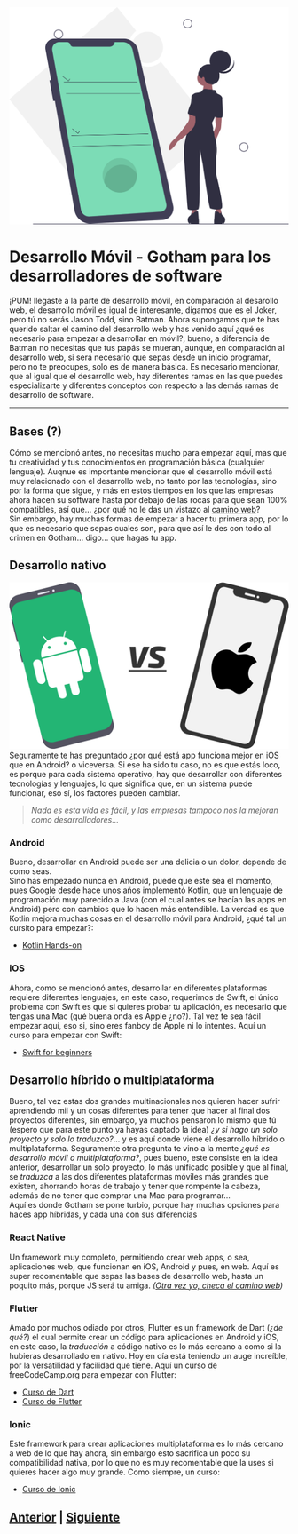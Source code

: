 ![Mobile](/Talleres/que-quiero-programar/mobileDevelopment.jpg)
# Desarrollo Móvil - Gotham para los desarrolladores de software

¡PUM! llegaste a la parte de desarrollo móvil, en comparación al desarollo web, el desarrollo móvil es igual de interesante, digamos que es el Joker, pero tú no serás Jason Todd, sino Batman. Ahora supongamos que te has querido saltar el camino del desarrollo web y has venido aquí ¿qué es necesario para empezar a desarrollar en móvil?, bueno, a diferencia de Batman no necesitas que tus papás se mueran, aunque, en comparación al desarrollo web, si será necesario que sepas desde un inicio programar, pero no te preocupes, solo es de manera básica. Es necesario mencionar, que al igual que el desarrollo web, hay diferentes ramas en las que puedes especializarte y diferentes conceptos con respecto a las demás ramas de desarrollo de software.

***

## Bases (?)
Cómo se mencionó antes, no necesitas mucho para empezar aquí, mas que tu creatividad y tus conocimientos en programación básica (cualquier lenguaje). Auqnue es importante mencionar que el desarrollo móvil está muy relacionado con el desarrollo web, no tanto por las tecnologías, sino por la forma que sigue, y más en estos tiempos en los que las empresas ahora hacen su software hasta por debajo de las rocas para que sean 100% compatibles, así que... ¿por qué no le das un vistazo al [camino web](/web.md)?
<br>
Sin embargo, hay muchas formas de empezar a hacer tu primera app, por lo que es necesario que sepas cuales son, para que así le des con todo al crimen en Gotham... digo... que hagas tu app.

## Desarrollo nativo
![Mobile](/Talleres/que-quiero-programar/native.jpg)
Seguramente te has preguntado ¿por qué está app funciona mejor en iOS que en Android? o viceversa. Si ese ha sido tu caso, no es que estás loco, es porque para cada sistema operativo, hay que desarrollar con diferentes tecnologías y lenguajes, lo que significa que, en un sistema puede funcionar, eso sí, los factores pueden cambiar.
> _Nada es esta vida es fácil, y las empresas tampoco nos la mejoran como desarrolladores..._

### Android
Bueno, desarrollar en Android puede ser una delicia o un dolor, depende de como seas.
<br>
Sino has empezado nunca en Android, puede que este sea el momento, pues Google desde hace unos años implementó Kotlin, que un lenguaje de programación muy parecido a Java (con el cual antes se hacían las apps en Android) pero con cambios que lo hacen más entendible.
La verdad es que Kotlin mejora muchas cosas en el desarrollo móvil para Android, ¿qué tal un cursito para empezar?:

* [Kotlin Hands-on](https://play.kotlinlang.org/koans/overview)

### iOS
Ahora, como se mencionó antes, desarrollar en diferentes plataformas requiere diferentes lenguajes, en este caso, requerimos de Swift, el único problema con Swift es que si quieres probar tu aplicación, es necesario que tengas una Mac (qué buena onda es Apple ¿no?). Tal vez te sea fácil empezar aquí, eso si, sino eres fanboy de Apple ni lo intentes.
Aquí un curso para empezar con Swift:

* [Swift for beginners](https://medium.com/swift2go/introduction-to-swift-eff22d99ccc5)

## Desarrollo híbrido o multiplataforma
Bueno, tal vez estas dos grandes multinacionales nos quieren hacer sufrir aprendiendo mil y un cosas diferentes para tener que hacer al final dos proyectos diferentes, sin embargo, ya muchos pensaron lo mismo que tú (espero que para este punto ya hayas captado la idea) _¿y si hago un solo proyecto y solo lo traduzco?_...
y es aquí donde viene el desarrollo híbrido o multiplataforma. Seguramente otra pregunta te vino a la mente _¿qué es desarrollo móvil o multiplataforma?_, pues bueno, este consiste en la idea anterior, desarrollar un solo proyecto, lo más unificado posible y que al final, se _traduzca_ a las dos diferentes plataformas móviles más grandes que existen, ahorrando horas de trabajo y tener que rompente la cabeza, además de no tener que comprar una Mac para programar...
<br>
Aquí es donde Gotham se pone turbio, porque hay muchas opciones para haces app híbridas, y cada una con sus diferencias

### React Native
Un framework muy completo, permitiendo crear web apps, o sea, aplicaciones web, que funcionan en iOS, Android y pues, en web.
Aquí es super recomentable que sepas las bases de desarrollo web, hasta un poquito más, porque JS será tu amiga. _([Otra vez yo, checa el camino web](/web.md))_

### Flutter
Amado por muchos odiado por otros, Flutter es un framework de Dart (_¿de qué?_) el cual permite crear un código para aplicaciones en Android y iOS, en este caso, la _traducción_ a código nativo es lo más cercano a como si la hubieras desarrollado en nativo. Hoy en día está teniendo un auge increíble, por la versatilidad y facilidad que tiene.
Aquí un curso de freeCodeCamp.org para empezar con Flutter:

* [Curso de Dart](https://www.youtube.com/watch?v=Ej_Pcr4uC2Q)
* [Curso de Flutter](https://www.youtube.com/watch?v=pTJJsmejUOQ)

### Ionic
Este framework para crear aplicaciones multiplataforma es lo más cercano a web de lo que hay ahora, sin embargo esto sacrifica un poco su compatibilidad nativa, por lo que no es muy recomentable que la uses si quieres hacer algo muy grande.
Como siempre, un curso:
* [Curso de Ionic](https://www.youtube.com/watch?v=AvbuIRg8_Jg)

## [Anterior](page3.md) | [Siguiente](page5.md)

